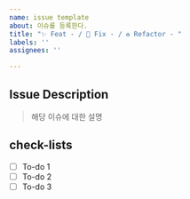 ```yaml
---
name: issue template
about: 이슈를 등록한다.
title: "✨ Feat - / 🐛 Fix - / ♻️ Refactor - "
labels: ''
assignees: ''

---
```


## Issue Description
> 해당 이슈에 대한 설명

## check-lists

- [ ] To-do 1
- [ ] To-do 2
- [ ] To-do 3